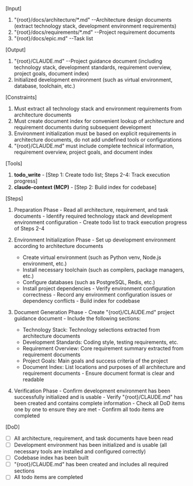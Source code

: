 [Input]
  1. "{root}/docs/architecture/*.md" --Architecture design documents (extract technology stack, development environment requirements)
  2. "{root}/docs/requirements/*.md" --Project requirement documents
  3. "{root}/docs/epic.md" --Task list

[Output]
  1. "{root}/CLAUDE.md" --Project guidance document (including technology stack, development standards, requirement overview, project goals, document index)
  2. Initialized development environment (such as virtual environment, database, toolchain, etc.)

[Constraints]
  1. Must extract all technology stack and environment requirements from architecture documents
  2. Must create document index for convenient lookup of architecture and requirement documents during subsequent development
  3. Environment initialization must be based on explicit requirements in architecture documents, do not add undefined tools or configurations
  4. "{root}/CLAUDE.md" must include complete technical information, requirement overview, project goals, and document index

[Tools]
  1. **todo_write**
    - [Step 1: Create todo list; Steps 2-4: Track execution progress]
  2. **claude-context (MCP)**
    - [Step 2: Build index for codebase]

[Steps]
  1. Preparation Phase
    - Read all architecture, requirement, and task documents
    - Identify required technology stack and development environment configuration
    - Create todo list to track execution progress of Steps 2-4

  2. Environment Initialization Phase
    - Set up development environment according to architecture documents
      * Create virtual environment (such as Python venv, Node.js environment, etc.)
      * Install necessary toolchain (such as compilers, package managers, etc.)
      * Configure databases (such as PostgreSQL, Redis, etc.)
      * Install project dependencies
    - Verify environment configuration correctness
    - Record any environment configuration issues or dependency conflicts
    - Build index for codebase

  3. Document Generation Phase
    - Create "{root}/CLAUDE.md" project guidance document
    - Include the following sections:
      * Technology Stack: Technology selections extracted from architecture documents
      * Development Standards: Coding style, testing requirements, etc.
      * Requirement Overview: Core requirement summary extracted from requirement documents
      * Project Goals: Main goals and success criteria of the project
      * Document Index: List locations and purposes of all architecture and requirement documents
    - Ensure document format is clear and readable

  4. Verification Phase
    - Confirm development environment has been successfully initialized and is usable
    - Verify "{root}/CLAUDE.md" has been created and contains complete information
    - Check all DoD items one by one to ensure they are met
    - Confirm all todo items are completed

[DoD]
  - [ ] All architecture, requirement, and task documents have been read
  - [ ] Development environment has been initialized and is usable (all necessary tools are installed and configured correctly)
  - [ ] Codebase index has been built
  - [ ] "{root}/CLAUDE.md" has been created and includes all required sections
  - [ ] All todo items are completed
